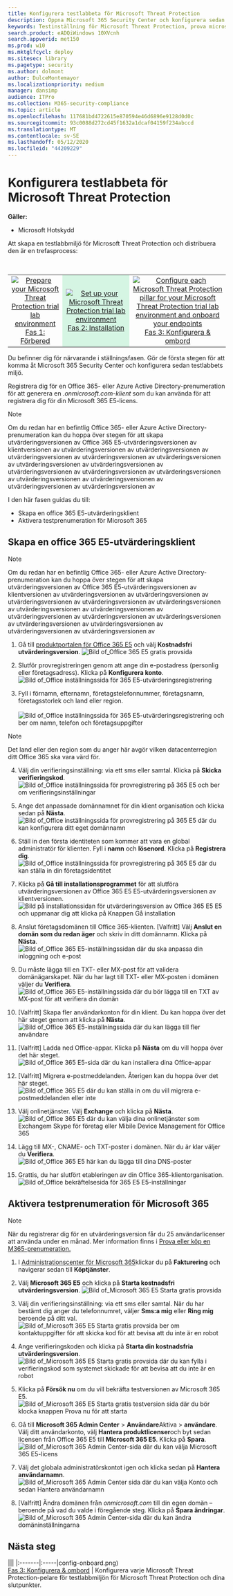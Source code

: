 ```yaml
---
title: Konfigurera testlabbeta för Microsoft Threat Protection
description: Öppna Microsoft 365 Security Center och konfigurera sedan testlabbeta Microsoft Threat Protection
keywords: Testinställning för Microsoft Threat Protection, prova microsoft threat protection, microsoft threat protection utvärdering lab setup
search.product: eADQiWindows 10XVcnh
search.appverid: met150
ms.prod: w10
ms.mktglfcycl: deploy
ms.sitesec: library
ms.pagetype: security
ms.author: dolmont
author: DulceMontemayor
ms.localizationpriority: medium
manager: dansimp
audience: ITPro
ms.collection: M365-security-compliance
ms.topic: article
ms.openlocfilehash: 117681bd4722615e870594e46d6896e9128d0d0c
ms.sourcegitcommit: 93c0088d272cd45f1632a1dcaf04159f234abccd
ms.translationtype: MT
ms.contentlocale: sv-SE
ms.lasthandoff: 05/12/2020
ms.locfileid: "44209229"
---
```

# <a name="set-up-your-microsoft-threat-protection-trial-lab-environment"></a>Konfigurera testlabbeta för Microsoft Threat Protection 

**Gäller:**
- Microsoft Hotskydd 


Att skapa en testlabbmiljö för Microsoft Threat Protection och distribuera den är en trefasprocess:

<br>
<table border="0" width="100%" align="center">
  <tr style="text-align:center;">
    <td align="center" style="width:25%; border:0;" >
      <a href= "https://docs.microsoft.com/microsoft-365/security/mtp/prepare-mtpeval?view=o365-worldwide"> 
        <img src="../../media/prepare.png" alt="Prepare your Microsoft Threat Protection trial lab environment" title="Förbered utvärderingslabbet för Microsoft Threat Protection" />
      <br/>Fas 1: Förbered</a><br>
    </td>
     <td align="center"bgcolor="#d5f5e3">
      <a href="https://docs.microsoft.com/microsoft-365/security/mtp/setup-mtpeval?view=o365-worldwide">
        <img src="../../media/setup.png" alt="Set up your Microsoft Threat Protection trial lab environment" title="Konfigurera microsofts utvärderingslabb för hotskydd" />
      <br/>Fas 2: Installation</a><br>
    </td>
    <td align="center">
      <a href="https://docs.microsoft.com/microsoft-365/security/mtp/config-mtpeval?view=o365-worldwide">
        <img src="../../media/config-onboard.png" alt="
Configure each Microsoft Threat Protection pillar for your Microsoft Threat Protection trial lab environment and onboard your endpoints" title="
Konfigurera varje Microsoft Threat Protection-pelare för testlabbmiljön för Microsoft Threat Protection och dina slutpunkter" />
      <br/>Fas 3: Konfigurera & ombord</a><br>
</td>


  </tr>
</table>

Du befinner dig för närvarande i ställningsfasen. Gör de första stegen för att komma åt Microsoft 365 Security Center och konfigurera sedan testlabbets miljö.

Registrera dig för en Office 365- eller Azure Active Directory-prenumeration för att generera en *.onmicrosoft.com-klient* som du kan använda för att registrera dig för din Microsoft 365 E5-licens. 

>[!NOTE]
>Om du redan har en befintlig Office 365- eller Azure Active Directory-prenumeration kan du hoppa över stegen för att skapa utvärderingsversionen av Office 365 E5-utvärderingsversionen av klientversionen av utvärderingsversionen av utvärderingsversionen av utvärderingsversionen av utvärderingsversionen av utvärderingsversionen av utvärderingsversionen av utvärderingsversionen av utvärderingsversionen av utvärderingsversionen av utvärderingsversionen av utvärderingsversionen av utvärderingsversionen av utvärderingsversionen av utvärderingsversionen av

I den här fasen guidas du till:
- Skapa en office 365 E5-utvärderingsklient
- Aktivera testprenumeration för Microsoft 365


## <a name="create-an-office-365-e5-trial-tenant"></a>Skapa en office 365 E5-utvärderingsklient
>[!NOTE]
>Om du redan har en befintlig Office 365- eller Azure Active Directory-prenumeration kan du hoppa över stegen för att skapa utvärderingsversionen av Office 365 E5-utvärderingsversionen av klientversionen av utvärderingsversionen av utvärderingsversionen av utvärderingsversionen av utvärderingsversionen av utvärderingsversionen av utvärderingsversionen av utvärderingsversionen av utvärderingsversionen av utvärderingsversionen av utvärderingsversionen av utvärderingsversionen av utvärderingsversionen av utvärderingsversionen av utvärderingsversionen av

1. Gå till [produktportalen för Office 365 E5](https://www.microsoft.com/microsoft-365/business/office-365-enterprise-e5-business-software?activetab=pivot%3aoverviewtab) och välj **Kostnadsfri utvärderingsversion**.
![Bild of_Office 365 E5 gratis provsida](../../media/mtp-eval-9.png) <br>
  
2. Slutför provregistreringen genom att ange din e-postadress (personlig eller företagsadress). Klicka på **Konfigurera konto**.
![Bild of_Office inställningssida för 365 E5-utvärderingsregistrering](../../media/mtp-eval-10.png) <br> 

3. Fyll i förnamn, efternamn, företagstelefonnummer, företagsnamn, företagsstorlek och land eller region.  
<br>![Bild of_Office inställningssida för 365 E5-utvärderingsregistrering och ber om namn, telefon och företagsuppgifter](../../media/mtp-eval-11.png) <br>
>[!NOTE]
>Det land eller den region som du anger här avgör vilken datacenterregion ditt Office 365 ska vara värd för.
  
4. Välj din verifieringsinställning: via ett sms eller samtal. Klicka på **Skicka verifieringskod**. 
![Bild of_Office inställningssida för provregistrering på 365 E5 och ber om verifieringsinställningar](../../media/mtp-eval-12.png) <br>

5. Ange det anpassade domännamnet för din klient organisation och klicka sedan på **Nästa**.
<br>![Bild of_Office inställningssida för provregistrering på 365 E5 där du kan konfigurera ditt eget domännamn](../../media/mtp-eval-13.png) <br>
 
6. Ställ in den första identiteten som kommer att vara en global administratör för klienten. Fyll i **namn** och **lösenord**. Klicka på **Registrera dig**.
![Bild of_Office inställningssida för provregistrering på 365 E5 där du kan ställa in din företagsidentitet](../../media/mtp-eval-14.png) <br>

7. Klicka på **Gå till installationsprogrammet** för att slutföra utvärderingsversionen av Office 365 E5 E5-utvärderingsversionen av klientversionen.
<br>![Bild på installationssidan för utvärderingsversion av Office 365 E5 E5 och uppmanar dig att klicka på Knappen Gå installation](../../media/mtp-eval-15.png) <br>

8. Anslut företagsdomänen till Office 365-klienten. [Valfritt] Välj **Anslut en domän som du redan äger** och skriv in ditt domännamn. Klicka på **Nästa**.
<br>![Bild of_Office 365 E5-inställningssidan där du ska anpassa din inloggning och e-post](../../media/mtp-eval-16.png) <br>
 
9. Du måste lägga till en TXT- eller MX-post för att validera domänägarskapet. När du har lagt till TXT- eller MX-posten i domänen väljer du **Verifiera**.
<br>![Bild of_Office 365 E5-inställningssida där du bör lägga till en TXT av MX-post för att verifiera din domän](../../media/mtp-eval-17.png) <br>
 
10. [Valfritt] Skapa fler användarkonton för din klient. Du kan hoppa över det här steget genom att klicka på **Nästa**.
![Bild of_Office 365 E5-inställningssida där du kan lägga till fler användare](../../media/mtp-eval-18.png) <br>
 
11. [Valfritt] Ladda ned Office-appar. Klicka på **Nästa** om du vill hoppa över det här steget. 
<br>![Bild of_Office 365 E5-sida där du kan installera dina Office-appar](../../media/mtp-eval-19.png) <br>

12. [Valfritt] Migrera e-postmeddelanden. Återigen kan du hoppa över det här steget.
<br>![Bild of_Office 365 E5 där du kan ställa in om du vill migrera e-postmeddelanden eller inte](../../media/mtp-eval-20.png) <br>
 
13. Välj onlinetjänster. Välj **Exchange** och klicka på **Nästa**. 
<br>![Bild of_Office 365 E5 där du kan välja dina onlinetjänster som Exchangem Skype för företag eller Mibile Device Management för Office 365](../../media/mtp-eval-21.png) <br>

14. Lägg till MX-, CNAME- och TXT-poster i domänen. När du är klar väljer du **Verifiera**.
<br>![Bild of_Office 365 E5 här kan du lägga till dina DNS-poster](../../media/mtp-eval-22.png) <br>
 
15. Grattis, du har slutfört etableringen av din Office 365-klientorganisation.
<br>![Bild of_Office bekräftelsesida för 365 E5 E5-inställningar](../../media/mtp-eval-23.png) <br>

## <a name="enable-microsoft-365-trial-subscription"></a>Aktivera testprenumeration för Microsoft 365

>[!NOTE]
>När du registrerar dig för en utvärderingsversion får du 25 användarlicenser att använda under en månad. Mer information finns i [Prova eller köp en M365-prenumeration.](https://docs.microsoft.com/microsoft-365/commerce/try-or-buy-microsoft-365?view=o365-worldwide#try-or-buy-a-microsoft-365-subscription-1)

1. I [Administrationscenter för Microsoft 365](https://admin.microsoft.com/)klickar du på **Fakturering** och navigerar sedan till **Köptjänster**.

2. Välj **Microsoft 365 E5** och klicka på **Starta kostnadsfri utvärderingsversion**. 
![Bild of_Microsoft 365 E5 Starta gratis provsida](../../media/mtp-eval-24.png) <br>

3. Välj din verifieringsinställning: via ett sms eller samtal. När du har bestämt dig anger du telefonnumret, väljer **Sms:a mig** eller **Ring mig** beroende på ditt val.
![Bild of_Microsoft 365 E5 Starta gratis provsida ber om kontaktuppgifter för att skicka kod för att bevisa att du inte är en robot](../../media/mtp-eval-25.png) <br>
 
4. Ange verifieringskoden och klicka på **Starta din kostnadsfria utvärderingsversion**. 
<br>![Bild of_Microsoft 365 E5 Starta gratis provsida där du kan fylla i verifieringskod som systemet skickade för att bevisa att du inte är en robot](../../media/mtp-eval-26.png) <br>

5. Klicka på **Försök nu** om du vill bekräfta testversionen av Microsoft 365 E5.
<br>![Bild of_Microsoft 365 E5 Starta gratis testversion sida där du bör klocka knappen Prova nu för att starta](../../media/mtp-eval-27.png) <br>
 
6. Gå till **Microsoft 365 Admin Center**  >  **Användare**Aktiva  >  **användare**. Välj ditt användarkonto, välj **Hantera produktlicenser**och byt sedan licensen från Office 365 E5 till **Microsoft 365 E5**. Klicka på **Spara**.
![Bild of_Microsoft 365 Admin Center-sida där du kan välja Microsoft 365 E5-licens](../../media/mtp-eval-28.png) <br>
 
7. Välj det globala administratörskontot igen och klicka sedan på **Hantera användarnamn**.
<br>![Bild of_Microsoft 365 Admin Center sida där du kan välja Konto och sedan Hantera användarnamn](../../media/mtp-eval-29.png) <br>

8. [Valfritt] Ändra domänen från *onmicrosoft.com* till din egen domän – beroende på vad du valde i föregående steg. Klicka på **Spara ändringar**.
<br>![Bild of_Microsoft 365 Admin Center-sida där du kan ändra domäninställningarna](../../media/mtp-eval-30.png) <br>



## <a name="next-step"></a>Nästa steg
||| |:-------|:-----|config-onboard.png) <br>[Fas 3: Konfigurera & ombord](config-mtpeval.md) | Konfigurera varje Microsoft Threat Protection-pelare för testlabbmiljön för Microsoft Threat Protection och dina slutpunkter.
